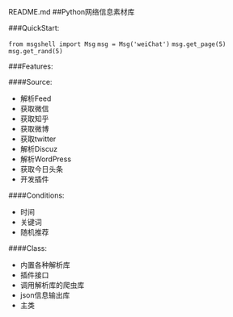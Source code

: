 README.md
##Python网络信息素材库

###QuickStart:

`from msgshell import Msg`
`msg = Msg('weiChat')`
`msg.get_page(5)`
`msg.get_rand(5)`

###Features:

####Source:
+ 解析Feed
+ 获取微信
+ 获取知乎
+ 获取微博
+ 获取twitter
+ 解析Discuz
+ 解析WordPress
+ 获取今日头条
+ 开发插件

####Conditions:
+ 时间
+ 关键词
+ 随机推荐

####Class:
+ 内置各种解析库
+ 插件接口
+ 调用解析库的爬虫库
+ json信息输出库
+ 主类